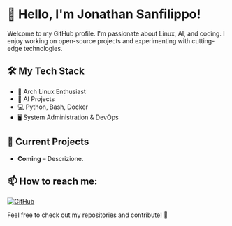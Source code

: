 # 👋 Hello, I'm Jonathan Sanfilippo!

Welcome to my GitHub profile. I'm passionate about Linux, AI, and coding. I enjoy working on open-source projects and experimenting with cutting-edge technologies.

## 🛠️ My Tech Stack
- 🐧 Arch Linux Enthusiast  
- 🧠 AI Projects 
- 💻 Python, Bash, Docker  
- 🖥️ System Administration & DevOps  

## 🚀 Current Projects
- **Coming** – Descrizione.  


## 📫 How to reach me:
[![GitHub](https://img.shields.io/badge/GitHub-JonathanSanfilippo-blue?logo=github)](https://github.com/JonathanSanfilippo)  

Feel free to check out my repositories and contribute! 🚀
